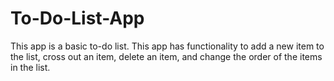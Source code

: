 # To-Do-List-App

This app is a basic to-do list. This app has functionality to add a new item to the list, cross out an item, delete an item, and change the order of the items in the list.
